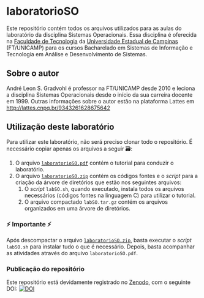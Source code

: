 # laboratorioSO
Este repositório contém todos os arquivos utilizados para as aulas do laboratório da disciplina Sistemas Operacionais. 
Essa disciplina é oferecida na [Faculdade de Tecnologia](https://www.ft.unicamp.br) da [Universidade Estadual de Campinas](http://www.unicamp.br) (FT/UNICAMP) para os cursos Bacharelado em Sistemas de Informação e Tecnologia em Análise e Desenvolvimento de Sistemas.

## Sobre o autor
André Leon S. Gradvohl é professor na FT/UNICAMP desde 2010 e leciona a disciplina Sistemas Operacionais desde o início da sua carreira docente em 1999. Outras informações sobre o autor estão na plataforma Lattes em http://lattes.cnpq.br/9343261628675642

## Utilização deste laboratório
Para utilizar este laboratório, não será preciso clonar todo o repositório. É necessário copiar apenas os arquivos a seguir :card_file_box::

1. O arquivo [`laboratorioSO.pdf`](laboratorioSO.pdf) contém o tutorial para conduzir o laboratório. 
2. O arquivo [`laboratorioSO.zip`](laboratorioSO.zip) contém os códigos fontes e o _script_ para a criação da árvore de diretórios que estão nos seguintes arquivos:
   1. O _script_ `labSO.sh`, quando executado, instala todos os arquivos necessários (códigos fontes na linguagem C) para utilizar o tutorial.
   2. O arquivo compactado `labSO.tar.gz` contém os arquivos organizados em uma árvore de diretórios.

### :zap: Importante :zap:
Após descompactar o arquivo [`laboratorioSO.zip`](laboratorioSO.zip), basta executar o _script_ `labSO.sh` para instalar tudo o que é necessário. Depois, basta acompanhar as atividades através do arquivo `laboratorioSO.pdf`.

### Publicação do repositório
Este repositório está devidamente registrado no [Zenodo](https://zenodo.org), com o seguinte DOI:
[![DOI](https://zenodo.org/badge/DOI/10.5281/zenodo.2620612.svg)](https://doi.org/10.5281/zenodo.2620612)
